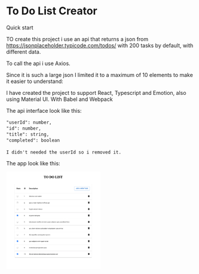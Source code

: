 # To Do List Creator


Quick start
 
TO create this project i use an api that returns a json from https://jsonplaceholder.typicode.com/todos/ with 200 tasks by default, with different data.

To call the api i use Axios.

Since it is such a large json I limited it to a maximum of 10 elements to make it easier to understand:

I have created the project to support React, Typescript and Emotion, also using Material UI. With Babel and Webpack

The api interface look like this:

    "userId": number,
    "id": number,
    "title": string,
    "completed": boolean

    I didn't needed the userId so i removed it.

The app look like this:

 <img src="src/images/screen.png" width="50%">

    


   





